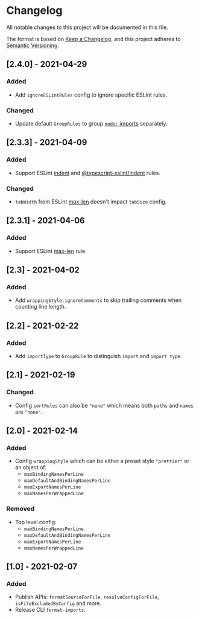 <!-- markdownlint-configure-file
{
  "no-duplicate-heading": {
    "siblings_only": true
  }
}
-->

# Changelog

All notable changes to this project will be documented in this file.

The format is based on [Keep a Changelog](https://keepachangelog.com/en/1.0.0/),
and this project adheres to [Semantic Versioning](https://semver.org/spec/v2.0.0.html).

<!-- [Stacked changes]


-->

## [2.4.0] - 2021-04-29

### Added

- Add `ignoreESLintRules` config to ignore specific ESLint rules.

### Changed

- Update default `GroupRules` to group [`node:` imports](https://nodejs.org/api/esm.html#esm_node_imports) separately.

## [2.3.3] - 2021-04-09

### Added

- Support ESLint [indent](https://eslint.org/docs/rules/indent) and
  [@typescript-eslint/indent](https://github.com/typescript-eslint/typescript-eslint/blob/master/packages/eslint-plugin/docs/rules/indent.md)
  rules.

### Changed

- `tabWidth` from ESLint [max-len](https://eslint.org/docs/rules/max-len) doesn't impact `tabSize` config.

## [2.3.1] - 2021-04-06

### Added

- Support ESLint [max-len](https://eslint.org/docs/rules/max-len) rule.

## [2.3] - 2021-04-02

### Added

- Add `wrappingStyle.ignoreComments` to skip trailing comments when counting line length.

## [2.2] - 2021-02-22

### Added

- Add `importType` to `GroupRule` to distinguish `import` and `import type`.

## [2.1] - 2021-02-19

### Changed

- Config `sortRules` can also be `"none"` which means both `paths` and `names` are `"none"`.

## [2.0] - 2021-02-14

### Added

- Config `wrappingStyle` which can be either a preset style `"prettier"` or an object of:
  - `maxBindingNamesPerLine`
  - `maxDefaultAndBindingNamesPerLine`
  - `maxExportNamesPerLine`
  - `maxNamesPerWrappedLine`

### Removed

- Top level config:
  - `maxBindingNamesPerLine`
  - `maxDefaultAndBindingNamesPerLine`
  - `maxExportNamesPerLine`
  - `maxNamesPerWrappedLine`

## [1.0] - 2021-02-07

### Added

- Publish APIs: `formatSourceForFile`, `resolveConfigForFile`, `isFileExcludedByConfig` and more.
- Release CLI `format-imports`.
